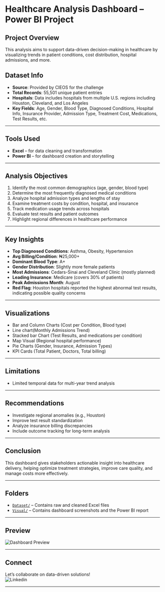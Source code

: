 
#  Healthcare Analysis Dashboard – Power BI Project

##  Project Overview

This analysis aims to support data-driven decision-making in healthcare by visualizing
trends in patient conditions, cost distribution, hospital admissions, and more.

## Dataset Info
- **Source**: Provided by CIEOS for the challenge
- **Total Records**: 55,501 unique patient entries 
- **Hospitals**: Data includes hospitals from multiple U.S. regions including Houston,
                Cleveland, and Los Angeles 
- **Key Fields**: Age, Gender, Blood Type, Diagnosed Conditions, Hospital Info, Insurance Provider, Admission Type, Treatment Cost,
                 Medications, Test Results, etc.
---

## Tools Used

- **Excel** – for data cleaning and transformation  
- **Power BI** – for dashboard creation and storytelling

---

## Analysis Objectives

1. Identify the most common demographics (age, gender, blood type)
2. Determine the most frequently diagnosed medical conditions
3. Analyze hospital admission types and lengths of stay
4. Examine treatment costs by condition, hospital, and insurance
5. Track medication usage trends across hospitals
6. Evaluate test results and patient outcomes
7. Highlight regional differences in healthcare performance

---

## Key Insights

- **Top Diagnosed Conditions**: Asthma, Obesity, Hypertension 
- **Avg Billing/Condition**: ₦25,000+
- **Dominant Blood Type**: A+
- **Gender Distribution**: Slightly more female patients
- **Most Admissions**: Cedars-Sinai and Cleveland Clinic (mostly planned)
- **Leading Insurance**: Medicare (covers 30% of patients)
- **Peak Admissions Month**: August
- **Red Flag**: Houston hospitals reported the highest abnormal test results,
                indicating possible quality concerns 
---

## Visualizations

- Bar and Column Charts (Cost per Condition, Blood type)
- Line chart(Monthly Admissions Trend)
- Stacked bar Chart (Test Results, and medications per condition)
- Map Visual (Regional hospital performance)
- Pie Charts (Gender, Insurance, Admission Types)
- KPI Cards (Total Patient, Doctors, Total billing)

---

## Limitations
- Limited temporal data for multi-year trend analysis
---

## Recommendations

- Investigate regional anomalies (e.g., Houston)  
- Improve test result standardization  
- Analyze insurance billing discrepancies  
- Include outcome tracking for long-term analysis

---

## Conclusion

This dashboard gives stakeholders actionable insight into healthcare delivery, 
helping optimize treatment strategies, improve care quality, 
and manage costs more effectively.

---

## Folders

- [`Dataset/`](./Dataset/) – Contains raw and cleaned Excel files  
- [`Visual/`](./Visual/) – Contains dashboard screenshots and the Power BI report

---

## Preview

![Dashboard Preview](./Visual/healthcareAnalysisDataset.png)

---

## Connect

Let’s collaborate on data-driven solutions!  
![Linkedin](www.linkedin.com/in/onyinye-oguejiofor-e) 


---

